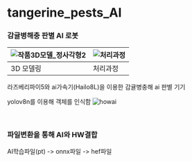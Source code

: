 # tangerine_pests_AI
### 감귤병해충 판별 AI 로봇

![작품3D모델_정사각형2](https://github.com/user-attachments/assets/561bceac-5aa4-4ca8-92ed-3836c5d8cd89) | ![처리과정](https://github.com/user-attachments/assets/4103ab83-3d87-4683-a295-9508ccc65937)
---|---|
3D 모델링 | 처리과정

라즈베리파이5와 ai가속기(Hailo8L)을 이용한 감귤병충해 ai 판별 기기

yolov8n를 이용해 객체를 인식함
![howai](https://github.com/user-attachments/assets/9f780004-55ea-4822-b853-405b9c2199ed)


<br />

### 파일변환을 통해 AI와 HW결합

  AI학습파일(pt) -> onnx파일 -> hef파일 

